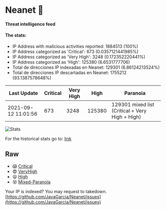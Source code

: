 # Neanet :hocho:
#### Threat intelligence feed
#### The stats:

- IP Address with malicious activities reported: 1884513 (100%)
- IP Address categorized as 'Critical':  673 (0.0357121441985%)
- IP Address categorized as 'Very High':  3248 (0.172352220441%)
- IP Address categorized as 'High':  125380 (6.6531777706)
- Total de direcciones IP indexadas en Neanet:  129301 (6.86124213524%)
- Total de direcciones IP descartadas en Neanet:  1755212 (93.1387578648%)

| Last Update | Critical | Very High | High | Paranoia |
| --- | --- | --- | --- | --- |
| 2021-09-12 11:01:56 | 673 | 3248 | 125380 | 129301 mixed list (Critical + Very High + High)|

![Stats](https://docs.google.com/spreadsheets/d/e/2PACX-1vSnaNMIXVabIpDJjufMlzH7poXnshF3mgd8Is1g9ytUEzVsP5my4Trn8f-xkoLLQ38xpL3HtmUexLo6/pubchart?oid=501124687&format=image)

For the historical stats go to: [link](/stats.csv)
## Raw
- :scream: [Critical](https://raw.githubusercontent.com/JavaGarcia/Neanet/master/blacklists/neanet_critical.txt)
- :fearful: [VeryHigh](https://raw.githubusercontent.com/JavaGarcia/Neanet/master/blacklists/neanet_veryHigh.txtt)
- :frowning: [High](https://raw.githubusercontent.com/JavaGarcia/Neanet/master/blacklists/neanet_high.txt)
- :dizzy_face: [Mixed-Paranoia](https://raw.githubusercontent.com/JavaGarcia/Neanet/master/blacklists/neanet_all.txt)


Your IP is indexed? You may request to takedown. [https://github.com/JavaGarcia/Neanet/issues](https://github.com/JavaGarcia/Neanet/issues)










































































































































































































































































































































































































































































































































































































































































































































































































































































































































































































































































































































































































































































































































































































































































































































































































































































































































































































































































































































































































































































































































































































































































































































































































































































































































































































































































































































































































































































































































































































































































































































































































































































































































































































































































































































































































































































































































































































































































































































































































































































































































































































































































































































































































































































































































































































































































































































































































































































































































































































































































































































































































































































































































































































































































































































































































































































































































































































































































































































































































































































































































































































































































































































































































































































































































































































































































































































































































































































































































































































































































































































































































































































































































































































































































































































































































































































































































































































































































































































































































































































































































































































































































































































































































































































































































































































































































































































































































































































































